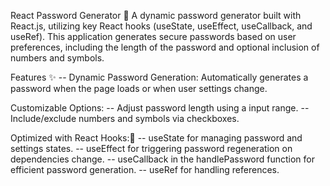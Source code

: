 React Password Generator 🔐
A dynamic password generator built with React.js, utilizing key React hooks (useState, useEffect, useCallback, and useRef). This application generates secure passwords based on user preferences, including the length of the password and optional inclusion of numbers and symbols.

Features ✨
-- Dynamic Password Generation: Automatically generates a password when the page loads or when user settings change.

Customizable Options:
-- Adjust password length using a input range.
-- Include/exclude numbers and symbols via checkboxes.

Optimized with React Hooks:🚀
-- useState for managing password and settings states.
-- useEffect for triggering password regeneration on dependencies change.
-- useCallback in the handlePassword function for efficient password generation.
-- useRef for handling references.
